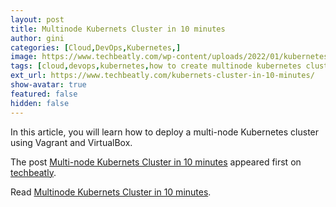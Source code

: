 ```yaml
---
layout: post
title: Multinode Kubernets Cluster in 10 minutes
author: gini
categories: [Cloud,DevOps,Kubernetes,]
image: https://www.techbeatly.com/wp-content/uploads/2022/01/kubernetes-cluster-in-10-minutes-1024x576.png
tags: [cloud,devops,kubernetes,how to create multinode kubernetes cluster,kubernetes cluser in 10 min,kubernetes cluster,kubernetes local cluster,kubernetes virtualbox vagrant,kubernets cluster,multi-node kubernets cluster in 10 minutes,vagrant kubermetes cluster,]
ext_url: https://www.techbeatly.com/kubernets-cluster-in-10-minutes/
show-avatar: true
featured: false
hidden: false
---
```


<p>In this article, you will learn how to deploy a multi-node Kubernetes cluster using Vagrant and VirtualBox. </p>
<p>The post <a href="https://www.techbeatly.com/kubernets-cluster-in-10-minutes/" rel="nofollow">Multi-node Kubernets Cluster in 10 minutes</a> appeared first on <a href="https://www.techbeatly.com" rel="nofollow">techbeatly</a>.</p>

Read [Multinode Kubernets Cluster in 10 minutes](https://www.techbeatly.com/kubernets-cluster-in-10-minutes/).
